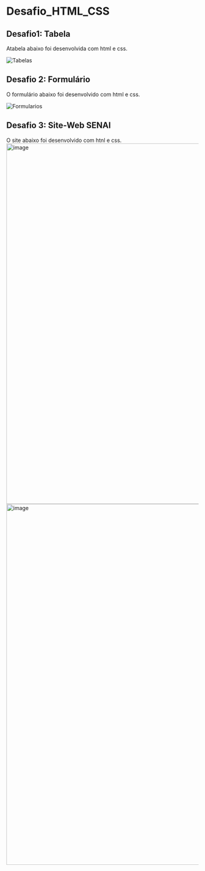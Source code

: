 # Desafio_HTML_CSS

## Desafio1: Tabela
Atabela abaixo foi desenvolvida com html e css.

![Tabelas](https://github.com/user-attachments/assets/c00acb4b-54e9-404a-a4e7-54167d81576d)

## Desafio 2: Formulário
O formulário abaixo foi desenvolvido com html e css.

![Formularios](https://github.com/user-attachments/assets/0d8cffd7-2a71-450b-aa21-454b8a690798)


## Desafio 3: Site-Web SENAI
O site abaixo foi desenvolvido com htnl e css.
<img width="943" alt="image" src="https://github.com/user-attachments/assets/a7cce11e-ab81-4db4-a6ff-63d73240ddb9">
<img width="944" alt="image" src="https://github.com/user-attachments/assets/4ce03cdb-deb0-4d56-aca6-6ffe19ea8095">




 
